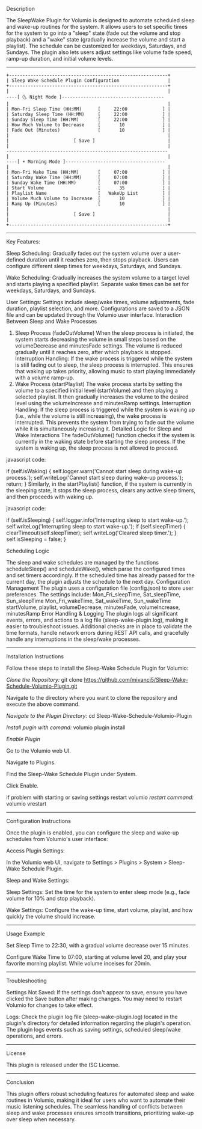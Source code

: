 Description

The SleepWake Plugin for Volumio is designed to automate scheduled sleep and wake-up routines for the system. It allows users to set specific times for the system to go into a "sleep" state (fade out the volume and stop playback) and a "wake" state (gradually increase the volume and start a playlist). The schedule can be customized for weekdays, Saturdays, and Sundays. The plugin also lets users adjust settings like volume fade speed, ramp-up duration, and initial volume levels.
_____________________________________________________________________________________  
```
+-----------------------------------------------------------+
| Sleep Wake Schedule Plugin Configuration                  |
+-----------------------------------------------------------+
|                                                           |
----[ 🌜 Night Mode ]-------------------------------------- 
|                                                           |
| Mon-Fri Sleep Time (HH:MM)      [     22:00             ] |
| Saturday Sleep Time (HH:MM)     [     22:00             ] |
| Sunday Sleep Time (HH:MM)       [     22:00             ] |
| How Much Volume to Decrease     [       10              ] |
| Fade Out (Minutes)              [       10              ] |
|                                                           |
|                        [ Save ]                           |
|                                                           |
------------------------------------------------------------
|                                                           |
----[ ☀️ Morning Mode ]------------------------------------- 
|                                                           |
| Mon-Fri Wake Time (HH:MM)       [     07:00             ] |
| Saturday Wake Time (HH:MM)      [     07:00             ] |
| Sunday Wake Time (HH:MM)        [     07:00             ] |
| Start Volume                    [       35              ] |
| Playlist Name                   [   WakeUp List         ] |
| Volume Much Volume to Increase  [       10              ] |
| Ramp Up (Minutes)               [       10              ] |
|                                                           |
|                        [ Save ]                           |
|                                                           |
+-----------------------------------------------------------+
```


______________________________________________________________________________________
Key Features:

Sleep Scheduling:
Gradually fades out the system volume over a user-defined duration until it reaches zero, then stops playback.
Users can configure different sleep times for weekdays, Saturdays, and Sundays.

Wake Scheduling:
Gradually increases the system volume to a target level and starts playing a specified playlist.
Separate wake times can be set for weekdays, Saturdays, and Sundays.

User Settings:
Settings include sleep/wake times, volume adjustments, fade duration, playlist selection, and more.
Configurations are saved to a JSON file and can be updated through the Volumio user interface.
Interaction Between Sleep and Wake Processes
1. Sleep Process (fadeOutVolume)
When the sleep process is initiated, the system starts decreasing the volume in small steps based on the volumeDecrease and minutesFade settings.
The volume is reduced gradually until it reaches zero, after which playback is stopped.
Interruption Handling: If the wake process is triggered while the system is still fading out to sleep, the sleep process is interrupted. This ensures that waking up takes priority, allowing music to start playing immediately with a volume ramp-up.
2. Wake Process (startPlaylist)
The wake process starts by setting the volume to a specified initial level (startVolume) and then playing a selected playlist.
It then gradually increases the volume to the desired level using the volumeIncrease and minutesRamp settings.
Interruption Handling: If the sleep process is triggered while the system is waking up (i.e., while the volume is still increasing), the wake process is interrupted. This prevents the system from trying to fade out the volume while it is simultaneously increasing it.
Detailed Logic for Sleep and Wake Interactions
The fadeOutVolume() function checks if the system is currently in the waking state before starting the sleep process. If the system is waking up, the sleep process is not allowed to proceed.

javascript code:

if (self.isWaking) {
  self.logger.warn('Cannot start sleep during wake-up process.');
  self.writeLog('Cannot start sleep during wake-up process.');
  return;
}
Similarly, in the startPlaylist() function, if the system is currently in the sleeping state, it stops the sleep process, clears any active sleep timers, and then proceeds with waking up.

javascript code:

if (self.isSleeping) {
  self.logger.info('Interrupting sleep to start wake-up.');
  self.writeLog('Interrupting sleep to start wake-up.');
  if (self.sleepTimer) {
    clearTimeout(self.sleepTimer);
    self.writeLog('Cleared sleep timer.');
  }
  self.isSleeping = false;
}


Scheduling Logic

The sleep and wake schedules are managed by the functions scheduleSleep() and scheduleWake(), which parse the configured times and set timers accordingly.
If the scheduled time has already passed for the current day, the plugin adjusts the schedule to the next day.
Configuration Management
The plugin uses a configuration file (config.json) to store user preferences.
The settings include:
Mon_Fri_sleepTime, Sat_sleepTime, Sun_sleepTime
Mon_Fri_wakeTime, Sat_wakeTime, Sun_wakeTime
startVolume, playlist, volumeDecrease, minutesFade, volumeIncrease, minutesRamp
Error Handling & Logging
The plugin logs all significant events, errors, and actions to a log file (sleep-wake-plugin.log), making it easier to troubleshoot issues.
Additional checks are in place to validate the time formats, handle network errors during REST API calls, and gracefully handle any interruptions in the sleep/wake processes.

_____________________________________________________________________________________
Installation Instructions

Follow these steps to install the Sleep-Wake Schedule Plugin for Volumio:

*Clone the Repository:*    git clone https://github.com/mivanci5/Sleep-Wake-Schedule-Volumio-Plugin.git

Navigate to the directory where you want to clone the repository and execute the above command.

*Navigate to the Plugin Directory:*    cd Sleep-Wake-Schedule-Volumio-Plugin

*Install pugin with comand:*   volumio plugin install

*Enable Plugin*

Go to the Volumio web UI.

Navigate to Plugins.

Find the Sleep-Wake Schedule Plugin under System.

Click Enable.

if problem with  starting or saving settings restart volumio
*restart command:* volumio vrestart

__________________________________________________________________________________
Configuration Instructions

Once the plugin is enabled, you can configure the sleep and wake-up schedules from Volumio's user interface:

Access Plugin Settings:

In the Volumio web UI, navigate to Settings > Plugins > System > Sleep-Wake Schedule Plugin.

Sleep and Wake Settings:

Sleep Settings: Set the time for the system to enter sleep mode (e.g., fade volume for 10% and stop playback).

Wake Settings: Configure the wake-up time, start volume, playlist, and how quickly the volume should increase.


_________________________________________________________________________________
Usage Example

Set Sleep Time to 22:30, with a gradual volume decrease over 15 minutes.

Configure Wake Time to 07:00, starting at volume level 20, and play your favorite morning playlist. While volume inceises for 20min.


_________________________________________________________________________________
Troubleshooting

Settings Not Saved: If the settings don't appear to save, ensure you have clicked the Save button after making changes. You may need to restart Volumio for changes to take effect.

Logs: Check the plugin log file (sleep-wake-plugin.log) located in the plugin's directory for detailed information regarding the plugin's operation. The plugin logs events such as saving settings, scheduled sleep/wake operations, and errors.


_________________________________________________________________________________
License

This plugin is released under the ISC License.


_________________________________________________________________________________
Conclusion

This plugin offers robust scheduling features for automated sleep and wake routines in Volumio, making it ideal for users who want to automate their music listening schedules. The seamless handling of conflicts between sleep and wake processes ensures smooth transitions, prioritizing wake-up over sleep when necessary.
